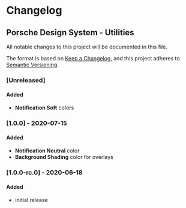# Changelog
 
## Porsche Design System - Utilities
All notable changes to this project will be documented in this file.

The format is based on [Keep a Changelog](https://keepachangelog.com/en/1.0.0/),
and this project adheres to [Semantic Versioning](https://semver.org/spec/v2.0.0.html).

### [Unreleased]

#### Added

- **Notification Soft** colors

### [1.0.0] - 2020-07-15

#### Added
- **Notification Neutral** color
- **Background Shading** color for overlays

### [1.0.0-rc.0] - 2020-06-18

#### Added
- Initial release